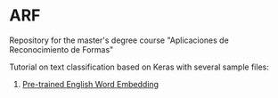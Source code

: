 # ARF
Repository for the master's degree course "Aplicaciones de Reconocimiento de Formas"

Tutorial on text classification based on Keras with several sample files:

<ol>
  <li> <a href="src/KerasTutorial-PreTrainedWordEmbedding.ipynb">Pre-trained English Word Embedding </a> </li>
</ol>

